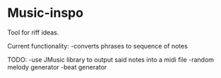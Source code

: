 # Music-inspo
Tool for riff ideas.

Current functionality:
  -converts phrases to sequence of notes
  
TODO:
  -use JMusic library to output said notes into a midi file
  -random melody generator
  -beat generator
